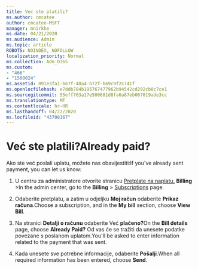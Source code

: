 ```yaml
---
title: Već ste platili?
ms.author: cmcatee
author: cmcatee-MSFT
manager: mnirkhe
ms.date: 04/21/2020
ms.audience: Admin
ms.topic: article
ROBOTS: NOINDEX, NOFOLLOW
localization_priority: Normal
ms.collection: Adm_O365
ms.custom:
- "466"
- "1500024"
ms.assetid: 091e3fa1-b67f-40a4-b72f-b69c9f2c741f
ms.openlocfilehash: e7ddb784b195767477962b94542cd292cb0c7ce1
ms.sourcegitcommit: 55eff703a17e500681d8fa6a87eb067019ade3cc
ms.translationtype: MT
ms.contentlocale: hr-HR
ms.lasthandoff: 04/22/2020
ms.locfileid: "43708167"
---
```

# <a name="already-paid"></a><span data-ttu-id="5e0b5-102">Već ste platili?</span><span class="sxs-lookup"><span data-stu-id="5e0b5-102">Already paid?</span></span>

<span data-ttu-id="5e0b5-103">Ako ste već poslali uplatu, možete nas obavijestiti:</span><span class="sxs-lookup"><span data-stu-id="5e0b5-103">If you've already sent payment, you can let us know:</span></span>
  
1. <span data-ttu-id="5e0b5-104">U centru za administratore otvorite stranicu [Pretplate na naplatu.](https://go.microsoft.com/fwlink/p/?linkid=842054) **Billing** \></span><span class="sxs-lookup"><span data-stu-id="5e0b5-104">In the admin center, go to the **Billing** \> [Subscriptions](https://go.microsoft.com/fwlink/p/?linkid=842054) page.</span></span>

2. <span data-ttu-id="5e0b5-105">Odaberite pretplatu, a zatim u odjeljku **Moj račun** odaberite **Prikaz računa**.</span><span class="sxs-lookup"><span data-stu-id="5e0b5-105">Choose a subscription, and in the **My bill** section, choose **View Bill**.</span></span>

3. <span data-ttu-id="5e0b5-106">Na stranici **Detalji o računu** odaberite Već **plaćeno?**</span><span class="sxs-lookup"><span data-stu-id="5e0b5-106">On the **Bill details** page, choose **Already Paid?**</span></span> <span data-ttu-id="5e0b5-107">Od vas će se tražiti da unesete podatke povezane s poslanom uplatom.</span><span class="sxs-lookup"><span data-stu-id="5e0b5-107">You'll be asked to enter information related to the payment that was sent.</span></span>

4. <span data-ttu-id="5e0b5-108">Kada unesete sve potrebne informacije, odaberite **Pošalji**.</span><span class="sxs-lookup"><span data-stu-id="5e0b5-108">When all required information has been entered, choose **Send**.</span></span>